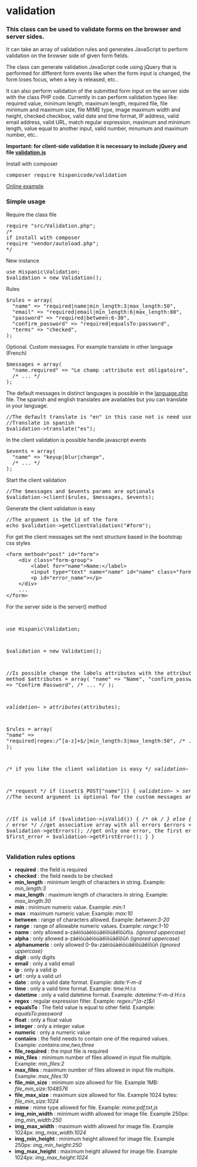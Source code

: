# validation

<h3>This class can be used to validate forms on the browser and server sides.</h3>

<p>
It can take an array of validation rules and generates JavaScript to perform validation on the browser side of given form fields.
</p>
<p>
The class can generate validation JavaScript code using jQuery that is performed for different form events like when the form input is changed, the form loses focus, when a key is released, etc..
</p>
<p>
It can also perform validation of the submitted form input on the server side with the class PHP code.
Currently in can perform validation types like: required value, minimum length, maximum length, required file, file minimum and maximum size, file MIME type, image maximum width and height, checked checkbox, valid date and time format, IP address, valid email address, valid URL, match regular expression, maximum and minimum length, value equal to another input, valid number, minumum and maximum number, etc..
</p>

<strong>Important: for client-side validation it is necessary to include jQuery and file <a href="https://github.com/hispanicode/validation/tree/master/js">validation.js</a></strong>

<p>Install with composer</p>
<div class="highlight highlight-source-php">
<pre>
composer require hispanicode/validation
</pre>
</div>

<p>
<a href="http://hispanicode.com/home/pages/hispanicodevalidation-Modelo-de-validacion-de-formularios-del-lado-del-cliente-y-del-servidor-con-php-y-jQuery" target="_blank">Online example</a>
</p>

<h3>Simple usage</h3>

<p>Require the class file</p>
<div class="highlight highlight-source-php">
<pre>
require "src/Validation.php";
/* 
if install with composer 
require "vendor/autoload.php";
*/
</pre>
</div>

<p>New instance</p>
<div class="highlight highlight-source-php">
<pre>
use Hispanic\Validation;
$validation = new Validation();
</pre>
</div>

<p>Rules</p>
<div class="highlight highlight-source-php">
<pre>
$rules = array(
  "name" => "required|name|min_length:3|max_length:50",
  "email" => "required|email|min_length:6|max_length:80",
  "password" => "required|between:6-30",
  "confirm_password" => "required|equalsTo:password",
  "terms" => "checked",
);
</pre>
</div>

<p>Optional. Custom messages. For example translate in other language (French)</p>
<div class="highlight highlight-source-php">
<pre>
$messages = array(
  "name.required" => "Le champ :attribute est obligatoire",
  /* ... */
);
</pre>
</div>

<p>The default messages in distinct languages is possible in the <a href="https://github.com/hispanicode/validation/tree/master/src/translate">language.php</a> file. The spanish and english translates are availables but you can translate in your language.</p>

<div class="highlight highlight-source-php">
<pre>
//The default translate is "en" in this case not is need use the translate method.
//Translate in spanish
$validation->translate("es");
</pre>
</div>

<p>In the client validation is possible handle javascript events</p>
<div class="highlight highlight-source-php">
<pre>
$events = array(
  "name" => "keyup|blur|change",
  /* ... */
);
</pre>
</div>

<p>Start the client validation</p>
<div class="highlight highlight-source-php">
<pre>
//The $messages and $events params are optionals
$validation->client($rules, $messages, $events);
</pre>
</div>

<p>Generate the client validation is easy</p>
<div class="highlight highlight-source-php">
<pre>
//The argument is the id of the form
echo $validation->getClientValidation("#form");
</pre>
</div>

<p>For get the client messages set the next structure based in the bootstrap css styles</p>
<div class="highlight highlight-source-html">
<pre>
&lt;form method="post" id="form"&gt;
    &lt;div class="form-group"&gt;
        &lt;label for="name"&gt;Name:&lt;/label&gt;
        &lt;input type="text" name="name" id="name" class="form-control" value="" /&gt;
        &lt;p id="error_name"&gt;&lt;/p&gt;
    &lt;/div&gt;
    ...
&lt;/form&gt;
</pre>
</div>

<p>For the server side is the server() method</p>
<div class="highlight highlight-source-php">
<pre>

use Hispanic\Validation;

$validation = new Validation();

//Is possible change the labels attributes with the attribute() method
$attributes = array(
  "name" => "Name",
  "confirm_password" => "Confirm Password",
  /* ... */
);

$validation->attributes($attributes);

$rules = array(
  "name" => "required|regex:/^[a-z]+$/|min_length:3|max_length:50",
  /* ... */
);

/* if you like the client validation is easy */
$validation->client($rules);

/* request */
if (isset($_POST["name"])) {
  $validation->server($rules); //The second argument is optional for the custom messages array
  
  //If is valid
  if ($validation->isValid()) {
      /* ok */
  } else {
    /* error */
    //get associative array with all errors
    $errors = $validation->getErrors();
    //get only one error, the first error.
    $first_error = $validation->getFirstError();
  }
}
</pre>
</div>

<h3>Validation rules options</h3>
<ul>
  <li><strong>required</strong> : the field is required</li>
  <li><strong>checked</strong> : the field needs to be checked</li>
  <li><strong>min_length</strong> : minimum length of characters in string. Example: <i>min_length:3</i></li>
  <li><strong>max_length</strong> :  maximum length of characters in string. Example: <i>max_length:30</i></li>
  <li><strong>min</strong> : minimum numeric value. Example: <i>min:1</i></li>
  <li><strong>max</strong> : maximum numeric value: Example: <i>max:10</i></li>
  <li><strong>between</strong> : range of characters allowed. Example: <i>between:3-20</i></li>
  <li><strong>range</strong> : range of allowable numeric values. Example: <i>range:1-10</i></li>
  <li><strong>name</strong> : only allowed a-záéíóúàèìòùäëïöüâêîôûñ\s. <i>(ignored uppercase)</i></li>
  <li><strong>alpha</strong> : only allowed a-záéíóúàèìòùäëïöüâêîôûñ <i>(ignored uppercase)</i></li>
  <li><strong>alphanumeric</strong> : only allowed 0-9a-záéíóúàèìòùäëïöüâêîôûñ <i>(ignored uppercase)</i></li>
  <li><strong>digit</strong> : only digits</li>
  <li><strong>email</strong> : only a valid email</li>
  <li><strong>ip</strong> : only a valid ip</li>
  <li><strong>url</strong> : only a valid url</li>
  <li><strong>date</strong> : only a valid date format. Example: <i>date:Y-m-d</i></li>
  <li><strong>time</strong> : only a valid time format. Example: <i>time:H:i:s</i></li>
  <li><strong>datetime</strong> : only a valid datetime format. Example: <i>datetime:Y-m-d H:i:s</i></li>
  <li><strong>regex</strong> : regular expression filter. Example: <i>regex:/^[a-z]$/i</i></li>
  <li><strong>equalsTo</strong> : The field value is equal to other field. Example: <i>equalsTo:password</i></li>
  <li><strong>float</strong> : only a float value</li>
  <li><strong>integer</strong> : only a integer value</li>
  <li><strong>numeric</strong> : only a numeric value</li>
  <li><strong>contains</strong> : the field needs to contain one of the required values. Example: <i>contains:one,two,three</i></li>
  <li><strong>file_required</strong> : the input file is required</li>
  <li><strong>min_files</strong> : minimum number of files allowed in input file multiple. Example: <i>min_files:2</i></li>
  <li><strong>max_files</strong> : maximum number of files allowed in input file multiple. Example: <i>max_files:10</i></li>
  <li><strong>file_min_size</strong> : minimum size allowed for file. Example 1MB: <i>file_min_size:1048576</i></li>
  <li><strong>file_max_size</strong> : maximum size allowed for file. Example 1024 bytes: <i>file_min_size:1024</i></li>
  <li><strong>mime</strong> : mime type allowed for file. Example: <i>mime:pdf,txt,js</i></li>
  <li><strong>img_min_width</strong> : minimum width allowed for image file. Example 250px: <i>img_min_width:250</i></li>
  <li><strong>img_max_width</strong> : maximum width allowed for image file. Example 1024px: <i>img_max_width:1024</i></li>
  <li><strong>img_min_height</strong> : minimum height allowed for image file. Example 250px: <i>img_min_height:250</i></li>
  <li><strong>img_max_height</strong> : maximum height allowed for image file. Example 1024px: <i>img_max_height:1024</i></li>
</ul>





